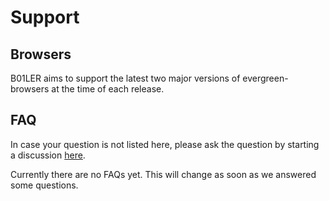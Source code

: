 # Support
## Browsers
B01LER aims to support the latest two major versions of evergreen-browsers at the time of each release.

## FAQ
In case your question is not listed here, please ask the question by starting a discussion [here](https://github.com/deven-org/boiler/discussions).

Currently there are no FAQs yet. This will change as soon as we answered some questions.

